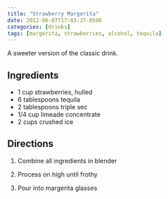```yaml
---
title: "Strawberry Margerita"
date: 2012-06-07T17:03:37-0500
categories: [drinks]
tags: [margerita, strawberries, alcohol, tequila]
---
```

A sweeter version of the classic drink.

## Ingredients
* 1 cup strawberries, hulled
* 6 tablespoons tequila
* 2 tablespoons triple sec
* 1/4 cup limeade concentrate
* 2 cups crushed ice


## Directions

1.  Combine all ingredients in blender

1.  Process on high until frothy

1.  Pour into margerita glasses
